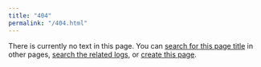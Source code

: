```yaml
---
title: "404"
permalink: "/404.html"
---
```

There is currently no text in this page. You can [search for this page title]({{site.url}}/Special:Search?q=) in other
pages, [search
the related logs](https://github.com/search?q=repo%3Astb-gaming%2Fwiki+path%3APATH&type=commits), or [create this
page](https://github.com/stb-gaming/wiki/new/master?filename=).


<script>
	let links = document.querySelectorAll("#page-content a");
	let path = location.pathname.replace("/wiki", "");
	let pathParts = path.split("/");
	if(pathParts[0]=="")pathParts.shift()
	let titleParts = pathParts.shift().split(":");
	let title, collection = "Main";
	if (titleParts.length > 1) {
		collection = titleParts.shift();
	}
	title = titleParts.join(":");
	let titlePath = title + "/" + pathParts.join("/");
	links[0].href += path;
	links[1].href = `https://github.com/search?q=repo%3Astb-gaming%2Fwiki+path%3A_${collection}/${titlePath}&type=commits`;
	links[2].href += "_" + collection + titlePath
</script>
